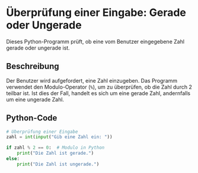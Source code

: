 # Überprüfung einer Eingabe: Gerade oder Ungerade

Dieses Python-Programm prüft, ob eine vom Benutzer eingegebene Zahl gerade oder ungerade ist.

## Beschreibung

Der Benutzer wird aufgefordert, eine Zahl einzugeben. Das Programm verwendet den Modulo-Operator (`%`), um zu überprüfen, ob die Zahl durch 2 teilbar ist. Ist dies der Fall, handelt es sich um eine gerade Zahl, andernfalls um eine ungerade Zahl.

## Python-Code

````python
# Überprüfung einer Eingabe
zahl = int(input("Gib eine Zahl ein: "))

if zahl % 2 == 0:  # Modulo in Python
    print("Die Zahl ist gerade.")
else:
    print("Die Zahl ist ungerade.")
````
